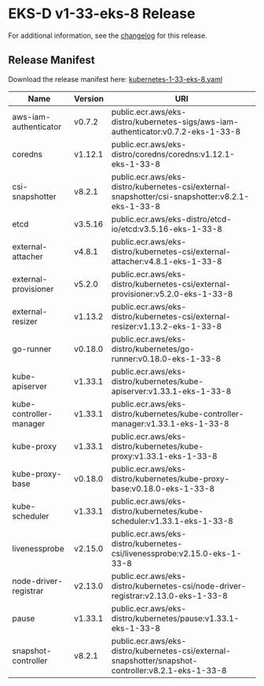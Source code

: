 # EKS-D v1-33-eks-8 Release

For additional information, see the [changelog](CHANGELOG-v1-33-eks-8.md) for this release.

## Release Manifest

Download the release manifest here: [kubernetes-1-33-eks-8.yaml](https://distro.eks.amazonaws.com/kubernetes-1-33/kubernetes-1-33-eks-8.yaml)

| Name | Version | URI |
|------|---------|-----|
| aws-iam-authenticator | v0.7.2 | public.ecr.aws/eks-distro/kubernetes-sigs/aws-iam-authenticator:v0.7.2-eks-1-33-8 |
| coredns | v1.12.1 | public.ecr.aws/eks-distro/coredns/coredns:v1.12.1-eks-1-33-8 |
| csi-snapshotter | v8.2.1 | public.ecr.aws/eks-distro/kubernetes-csi/external-snapshotter/csi-snapshotter:v8.2.1-eks-1-33-8 |
| etcd | v3.5.16 | public.ecr.aws/eks-distro/etcd-io/etcd:v3.5.16-eks-1-33-8 |
| external-attacher | v4.8.1 | public.ecr.aws/eks-distro/kubernetes-csi/external-attacher:v4.8.1-eks-1-33-8 |
| external-provisioner | v5.2.0 | public.ecr.aws/eks-distro/kubernetes-csi/external-provisioner:v5.2.0-eks-1-33-8 |
| external-resizer | v1.13.2 | public.ecr.aws/eks-distro/kubernetes-csi/external-resizer:v1.13.2-eks-1-33-8 |
| go-runner | v0.18.0 | public.ecr.aws/eks-distro/kubernetes/go-runner:v0.18.0-eks-1-33-8 |
| kube-apiserver | v1.33.1 | public.ecr.aws/eks-distro/kubernetes/kube-apiserver:v1.33.1-eks-1-33-8 |
| kube-controller-manager | v1.33.1 | public.ecr.aws/eks-distro/kubernetes/kube-controller-manager:v1.33.1-eks-1-33-8 |
| kube-proxy | v1.33.1 | public.ecr.aws/eks-distro/kubernetes/kube-proxy:v1.33.1-eks-1-33-8 |
| kube-proxy-base | v0.18.0 | public.ecr.aws/eks-distro/kubernetes/kube-proxy-base:v0.18.0-eks-1-33-8 |
| kube-scheduler | v1.33.1 | public.ecr.aws/eks-distro/kubernetes/kube-scheduler:v1.33.1-eks-1-33-8 |
| livenessprobe | v2.15.0 | public.ecr.aws/eks-distro/kubernetes-csi/livenessprobe:v2.15.0-eks-1-33-8 |
| node-driver-registrar | v2.13.0 | public.ecr.aws/eks-distro/kubernetes-csi/node-driver-registrar:v2.13.0-eks-1-33-8 |
| pause | v1.33.1 | public.ecr.aws/eks-distro/kubernetes/pause:v1.33.1-eks-1-33-8 |
| snapshot-controller | v8.2.1 | public.ecr.aws/eks-distro/kubernetes-csi/external-snapshotter/snapshot-controller:v8.2.1-eks-1-33-8 |
